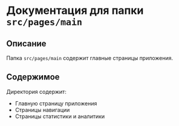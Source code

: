 # Документация для папки `src/pages/main`

## Описание
Папка `src/pages/main` содержит главные страницы приложения.

## Содержимое
Директория содержит:

- Главную страницу приложения
- Страницы навигации
- Страницы статистики и аналитики